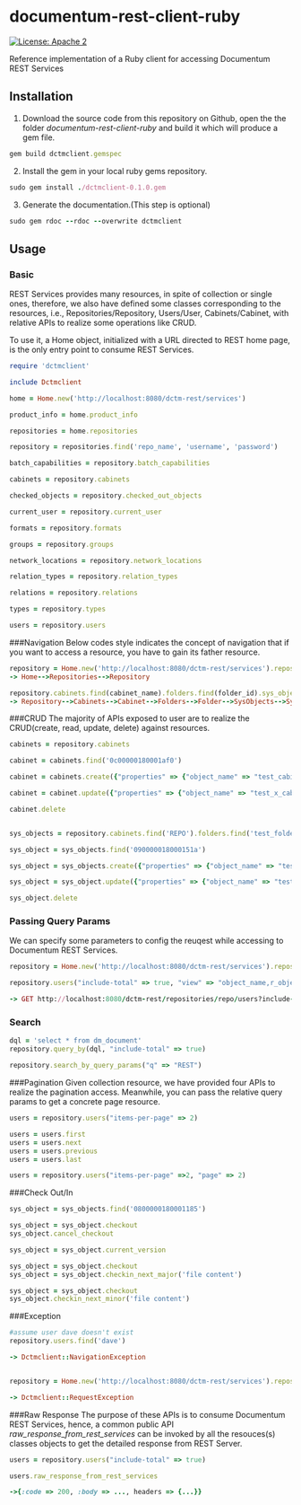 # documentum-rest-client-ruby
[![License: Apache 2](https://img.shields.io/badge/license-Apache%202.0-brightgreen.svg)](http://www.apache.org/licenses/LICENSE-2.0)

Reference implementation of a Ruby client for accessing Documentum REST Services

## Installation
1. Download the source code from this repository on Github, open the the folder *documentum-rest-client-ruby* and build it which will produce a gem file.
```ruby
gem build dctmclient.gemspec
``` 
2. Install the gem in your local ruby gems repository.
```ruby
sudo gem install ./dctmclient-0.1.0.gem
``` 
3. Generate the documentation.(This step is optional)
```ruby
sudo gem rdoc --rdoc --overwrite dctmclient
```

## Usage 

### Basic
REST Services provides many resources, in spite of collection or single ones, therefore, we also have defined some classes corresponding to the resources, i.e., Repositories/Repository, Users/User, Cabinets/Cabinet, with relative APIs to realize some operations like CRUD.

To use it, a Home object, initialized with a URL directed to REST home page, is the only entry point to consume REST Services.  
```ruby
require 'dctmclient'

include Dctmclient

home = Home.new('http://localhost:8080/dctm-rest/services')

product_info = home.product_info

repositories = home.repositories

repository = repositories.find('repo_name', 'username', 'password')

batch_capabilities = repository.batch_capabilities

cabinets = repository.cabinets

checked_objects = repository.checked_out_objects

current_user = repository.current_user

formats = repository.formats

groups = repository.groups

network_locations = repository.network_locations

relation_types = repository.relation_types

relations = repository.relations

types = repository.types 

users = repository.users
```
###Navigation
Below codes style indicates the concept of navigation that if you want to access a resource, you have to gain its father resource. 
```ruby
repository = Home.new('http://localhost:8080/dctm-rest/services').repositories.find('repo', 'username', 'password'
-> Home-->Repositories-->Repository

repository.cabinets.find(cabinet_name).folders.find(folder_id).sys_objects.find(object_id)
-> Repository-->Cabinets-->Cabinet-->Folders-->Folder-->SysObjects-->SysObject
```

###CRUD
The majority of APIs exposed to user are to realize the CRUD(create, read, update, delete) against resources.
```ruby
cabinets = repository.cabinets

cabinet = cabinets.find('0c00000180001af0')

cabinet = cabinets.create({"properties" => {"object_name" => "test_cabinet"}})

cabinet = cabinet.update({"properties" => {"object_name" => "test_x_cabinet"}})

cabinet.delete


sys_objects = repository.cabinets.find('REPO').folders.find('test_folder').sys_objects

sys_object = sys_objects.find('090000018000151a')

sys_object = sys_objects.create({"properties" => {"object_name" => "test_object"}})

sys_object = sys_object.update({"properties" => {"object_name" => "test_x_object"}})

sys_object.delete
```
### Passing Query Params
We can specify some parameters to config the reuqest while accessing to Documentum REST Services.
```ruby
repository = Home.new('http://localhost:8080/dctm-rest/services').repositories.find('repo', 'username', 'password')

repository.users("include-total" => true, "view" => "object_name,r_object_id", "sort" => "object_name")

-> GET http://localhost:8080/dctm-rest/repositories/repo/users?include-total=true&view=object_name,r_object_id&sort=object_name
```

### Search
```ruby
dql = 'select * from dm_document'
repository.query_by(dql, "include-total" => true)

repository.search_by_query_params("q" => "REST")
```
###Pagination
Given collection resource, we have provided four APIs to realize the pagination access. Meanwhile, you can pass the relative query params to get a concrete page resource.
```ruby
users = repository.users("items-per-page" => 2)

users = users.first
users = users.next
users = users.previous
users = users.last

users = repository.users("items-per-page" =>2, "page" => 2)
```
###Check Out/In
```ruby
sys_object = sys_objects.find('0800000180001185')

sys_object = sys_object.checkout
sys_object.cancel_checkout

sys_object = sys_object.current_version

sys_object = sys_object.checkout
sys_object = sys_object.checkin_next_major('file content')

sys_object = sys_object.checkout
sys_object.checkin_next_minor('file content')
```
###Exception
```ruby
#assume user dave doesn't exist 
repository.users.find('dave')

-> Dctmclient::NavigationException


repository = Home.new('http://localhost:8080/dctm-rest/services').repositories.find('REPO', 'invalid-username', 'invalid-password')

-> Dctmclient::RequestException
```
###Raw Response
The purpose of these APIs is to consume Documentum REST Services, hence, a common public API *raw_response_from_rest_services* can be invoked by all the resouces(s) classes objects to get the detailed response from REST Server.  
```ruby
users = repository.users("include-total" => true)

users.raw_response_from_rest_services

->{:code => 200, :body => ..., headers => {...}}
```
